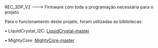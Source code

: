 REC_3DP_V2 ---> Firmware com toda a programação necessária para o projeto

Para o funcionamento deste projeto, foram utilizadas as bibliotecas:

• LiquidCrystal_I2C: [LiquidCrystal-master](Bibliotecas/LiquidCrystal_I2C-master.zip)

• MightyCore: [MightyCore-master](Bibliotecas/MightyCore-master.zip)
